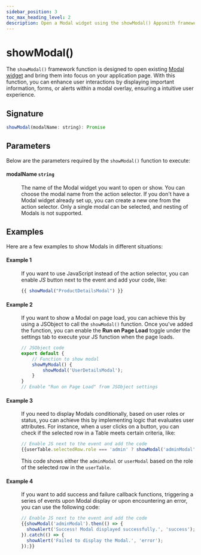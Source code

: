 ```yaml
---
sidebar_position: 3
toc_max_heading_level: 2
description: Open a Modal widget using the showModal() Appsmith framework function.
---
```


# showModal()

The `showModal()` framework function is designed to open existing [Modal widget](/reference/widgets/modal) and bring them into focus on your application page. With this function, you can enhance user interactions by displaying important information, forms, or alerts within a modal overlay, ensuring a intuitive user experience.



<ZoomImage src="/img/showmodal-fun.png" alt="showModal()" caption="showModal()" />

## Signature

```javascript
showModal(modalName: string): Promise
```

## Parameters

Below are the parameters required by the `showModal()` function to execute:


#### modalName <code className="parameterCodeBlock">string</code>

<dd>

The name of the Modal widget you want to open or show. You can choose the modal name from the action selector. If you don't have a Modal widget already set up, you can create a new one from the action selector. Only a single modal can be selected, and nesting of Modals is not supported.



</dd>

## Examples 

Here are a few examples to show Modals in different situations:



#### Example 1

<dd>


If you want to use JavaScript instead of the action selector, you can enable *JS* button next to the event and add your code, like:


```javascript
{{ showModal("ProductDetailsModal") }}
```
</dd>

#### Example 2

<dd>


If you want to show a Modal on page load, you can achieve this by using a JSObject to call the `showModal()` function. Once you've added the function, you can enable the **Run on Page Load** toggle under the settings tab to execute your JS function when the page loads.

```javascript
// JSObject code
export default {
    // Function to show modal
    showMyModal() {
        showModal('UserDetailsModal'); 
    }
}
// Enable "Run on Page Load" from JSObject settings
```

</dd>


#### Example 3

<dd>



If you need to display Modals conditionally, based on user roles or status, you can achieve this by implementing logic that evaluates user attributes. For instance, when a user clicks on a button, you can check if the selected row in a Table meets certain criteria, like:

```js
// Enable JS next to the event and add the code
{{userTable.selectedRow.role === 'admin' ? showModal('adminModal') : showModal('userModal')}}
```

This code shows either the `adminModal` or `userModal` based on the role of the selected row in the `userTable`.

</dd>

#### Example 4

<dd>

If you want to add success and failure callback functions, triggering a series of events upon Modal display or upon encountering an error, you can use the following code:

```js
// Enable JS next to the event and add the code
{{showModal('adminModal').then(() => {
  showAlert('Success! Modal displayed successfully.', 'success');
}).catch(() => {
  showAlert('Failed to display the Modal.', 'error');
});}}
```


</dd>